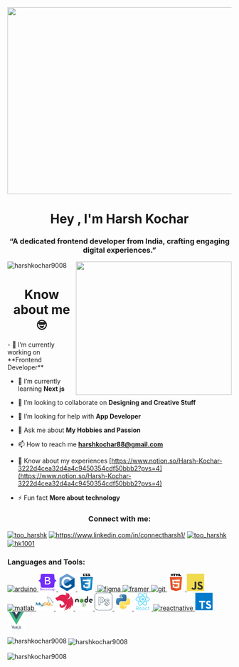 <img align="center" src="https://i.redd.it/n91yji2yz6yb1.gif" width="900" height="420" frameBorder="0" class="giphy-embed" allowFullScreen></img>
<h1 align="center">Hey , I'm Harsh Kochar</h1>
<h3 align="center">“A dedicated frontend developer from India, crafting engaging digital experiences.”</h3>
<img align="right" src="https://media2.giphy.com/media/v1.Y2lkPTc5MGI3NjExM2ViM3FzeGthM3Z4dm1yZmU5NHZlcjY2eWoxa3podHhnejdlanMxdCZlcD12MV9pbnRlcm5hbF9naWZfYnlfaWQmY3Q9Zw/nEFaVNgFGGRQdWbmRq/giphy.gif" width="480" height="270" style="object-fit: cover; width: 350px;height: 300px;" frameBorder="0" class="giphy-embed" allowFullScreen></img>
<p align="left"> <img src="https://komarev.com/ghpvc/?username=harshkochar9008&label=Profile%20views&color=0e75b6&style=flat" alt="harshkochar9008" /> </p>

<h1 align="center">Know about me 🤓</h1>
- 🔭 I’m currently working on **Frontend Developer**

- 🌱 I’m currently learning **Next js**

- 👯 I’m looking to collaborate on **Designing and Creative Stuff**

- 🤝 I’m looking for help with **App Developer**

- 💬 Ask me about **My Hobbies and Passion**

- 📫 How to reach me **harshkochar88@gmail.com**

- 📄 Know about my experiences [https://www.notion.so/Harsh-Kochar-3222d4cea32d4a4c9450354cdf50bbb2?pvs=4](https://www.notion.so/Harsh-Kochar-3222d4cea32d4a4c9450354cdf50bbb2?pvs=4)

- ⚡ Fun fact **More about technology**

<h3 align="center">Connect with me:</h3>
<p align="left">
<a href="https://twitter.com/too_harshk" target="blank"><img align="center" src="https://raw.githubusercontent.com/rahuldkjain/github-profile-readme-generator/master/src/images/icons/Social/twitter.svg" alt="too_harshk" height="30" width="40" /></a>
<a href="https://linkedin.com/in/https://www.linkedin.com/in/connectharsh1/" target="blank"><img align="center" src="https://raw.githubusercontent.com/rahuldkjain/github-profile-readme-generator/master/src/images/icons/Social/linked-in-alt.svg" alt="https://www.linkedin.com/in/connectharsh1/" height="30" width="40" /></a>
<a href="https://instagram.com/too_harshk" target="blank"><img align="center" src="https://raw.githubusercontent.com/rahuldkjain/github-profile-readme-generator/master/src/images/icons/Social/instagram.svg" alt="too_harshk" height="30" width="40" /></a>
<a href="https://discord.gg/hk1001" target="blank"><img align="center" src="https://raw.githubusercontent.com/rahuldkjain/github-profile-readme-generator/master/src/images/icons/Social/discord.svg" alt="hk1001" height="30" width="40" /></a>
</p>

<h3 align="left">Languages and Tools:</h3>
<p align="left"> <a href="https://www.arduino.cc/" target="_blank" rel="noreferrer"> <img src="https://cdn.worldvectorlogo.com/logos/arduino-1.svg" alt="arduino" width="40" height="40"/> </a> <a href="https://getbootstrap.com" target="_blank" rel="noreferrer"> <img src="https://raw.githubusercontent.com/devicons/devicon/master/icons/bootstrap/bootstrap-plain-wordmark.svg" alt="bootstrap" width="40" height="40"/> </a> <a href="https://www.cprogramming.com/" target="_blank" rel="noreferrer"> <img src="https://raw.githubusercontent.com/devicons/devicon/master/icons/c/c-original.svg" alt="c" width="40" height="40"/> </a> <a href="https://www.w3schools.com/css/" target="_blank" rel="noreferrer"> <img src="https://raw.githubusercontent.com/devicons/devicon/master/icons/css3/css3-original-wordmark.svg" alt="css3" width="40" height="40"/> </a> <a href="https://www.figma.com/" target="_blank" rel="noreferrer"> <img src="https://www.vectorlogo.zone/logos/figma/figma-icon.svg" alt="figma" width="40" height="40"/> </a> <a href="https://www.framer.com/" target="_blank" rel="noreferrer"> <img src="https://www.vectorlogo.zone/logos/framer/framer-icon.svg" alt="framer" width="40" height="40"/> </a> <a href="https://git-scm.com/" target="_blank" rel="noreferrer"> <img src="https://www.vectorlogo.zone/logos/git-scm/git-scm-icon.svg" alt="git" width="40" height="40"/> </a> <a href="https://www.w3.org/html/" target="_blank" rel="noreferrer"> <img src="https://raw.githubusercontent.com/devicons/devicon/master/icons/html5/html5-original-wordmark.svg" alt="html5" width="40" height="40"/> </a> <a href="https://developer.mozilla.org/en-US/docs/Web/JavaScript" target="_blank" rel="noreferrer"> <img src="https://raw.githubusercontent.com/devicons/devicon/master/icons/javascript/javascript-original.svg" alt="javascript" width="40" height="40"/> </a> <a href="https://www.mathworks.com/" target="_blank" rel="noreferrer"> <img src="https://upload.wikimedia.org/wikipedia/commons/2/21/Matlab_Logo.png" alt="matlab" width="40" height="40"/> </a> <a href="https://www.mysql.com/" target="_blank" rel="noreferrer"> <img src="https://raw.githubusercontent.com/devicons/devicon/master/icons/mysql/mysql-original-wordmark.svg" alt="mysql" width="40" height="40"/> </a> <a href="https://nestjs.com/" target="_blank" rel="noreferrer"> <img src="https://raw.githubusercontent.com/devicons/devicon/master/icons/nestjs/nestjs-plain.svg" alt="nestjs" width="40" height="40"/> </a> <a href="https://nodejs.org" target="_blank" rel="noreferrer"> <img src="https://raw.githubusercontent.com/devicons/devicon/master/icons/nodejs/nodejs-original-wordmark.svg" alt="nodejs" width="40" height="40"/> </a> <a href="https://www.photoshop.com/en" target="_blank" rel="noreferrer"> <img src="https://raw.githubusercontent.com/devicons/devicon/master/icons/photoshop/photoshop-line.svg" alt="photoshop" width="40" height="40"/> </a> <a href="https://www.python.org" target="_blank" rel="noreferrer"> <img src="https://raw.githubusercontent.com/devicons/devicon/master/icons/python/python-original.svg" alt="python" width="40" height="40"/> </a> <a href="https://reactjs.org/" target="_blank" rel="noreferrer"> <img src="https://raw.githubusercontent.com/devicons/devicon/master/icons/react/react-original-wordmark.svg" alt="react" width="40" height="40"/> </a> <a href="https://reactnative.dev/" target="_blank" rel="noreferrer"> <img src="https://reactnative.dev/img/header_logo.svg" alt="reactnative" width="40" height="40"/> </a> <a href="https://www.typescriptlang.org/" target="_blank" rel="noreferrer"> <img src="https://raw.githubusercontent.com/devicons/devicon/master/icons/typescript/typescript-original.svg" alt="typescript" width="40" height="40"/> </a> <a href="https://vuejs.org/" target="_blank" rel="noreferrer"> <img src="https://raw.githubusercontent.com/devicons/devicon/master/icons/vuejs/vuejs-original-wordmark.svg" alt="vuejs" width="40" height="40"/> </a> </p>

<p><img align="left" src="https://github-readme-stats.vercel.app/api/top-langs?username=harshkochar9008&show_icons=true&locale=en&layout=compact" alt="harshkochar9008" /></p>

<p>&nbsp;<img align="center" src="https://github-readme-stats.vercel.app/api?username=harshkochar9008&show_icons=true&locale=en" alt="harshkochar9008" /></p>

<p><img align="center" src="https://github-readme-streak-stats.herokuapp.com/?user=harshkochar9008&" alt="harshkochar9008" /></p>
